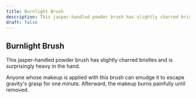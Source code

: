 ```yaml
---
title: Burnlight Brush
description: This jasper-handled powder brush has slightly charred bristles and is surprisingly heavy in the hand....
draft: false
---
```


## Burnlight Brush

This jasper-handled powder brush has slightly charred bristles and is surprisingly heavy in the hand.

Anyone whose makeup is applied with this brush can smudge it to escape gravity's grasp for one minute. Afterward, the makeup burns painfully until removed.
